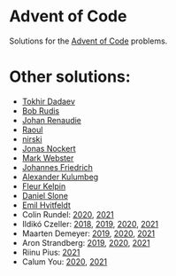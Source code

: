 # Advent of Code

Solutions for the [Advent of Code](https://adventofcode.com/) problems.

# Other solutions:

- [Tokhir Dadaev](https://github.com/zx8754/AoC)
- [Bob Rudis](https://git.rud.is/hrbrmstr/2020-code-advent/src/branch/master/R)
- [Johan Renaudie](https://github.com/plannapus/Advent_of_Code/tree/master/2020)
- [Raoul](https://github.com/rrrlw/advent-of-code/tree/main/2020)
- [nirski](https://github.com/nirski/aoc20)
- [Jonas Nockert](https://github.com/lemonad/advent-of-code/tree/master/2020%20(R))
- [Mark Webster](https://github.com/CharnelMouse/AdventOfCode2020)
- [Johannes Friedrich](https://github.com/JohannesFriedrich/AdventOfCode2020)
- [Alexander Kulumbeg](https://github.com/akulumbeg/adventofcode/tree/master/2020)
- [Fleur Kelpin](https://github.com/fdlk/advent-2020)
- [Daniel Slone](https://gist.github.com/dhslone/a203366304df75bb9a3ebef17a6fed26)
- [Emil Hvitfeldt](https://github.com/EmilHvitfeldt/rstats-adventofcode)
- Colin Rundel: [2020](https://github.com/rundel/advent_of_code_2020), [2021](https://github.com/rundel/advent_of_code_2021)
- Ildikó Czeller: [2018](https://github.com/czeildi/advent-of-code/tree/main/solutions_2018), [2019](https://github.com/czeildi/advent-of-code/tree/main/solutions_2019), [2020](https://github.com/czeildi/advent-of-code/tree/main/solutions_2020), [2021](https://github.com/czeildi/advent-of-code/tree/main/solutions_2021)
- Maarten Demeyer: [2019](https://github.com/mpjdem/adventofcode2019), [2020](https://github.com/mpjdem/adventofcode2020), [2021](https://github.com/mpjdem/adventofcode2021)
- Aron Strandberg: [2019](https://github.com/aronolof/advent-of-code/tree/master/2019), [2020](https://github.com/aronolof/advent-of-code/tree/master/2020), [2021](https://github.com/aronolof/advent-of-code/tree/master/2021)
- Riinu Pius: [2021](https://github.com/riinuots/advent2021)
- Calum You: [2020](https://github.com/Zedseayou/advent_of_code/tree/main/2020), [2021](https://github.com/Zedseayou/advent_of_code/tree/main/2021)